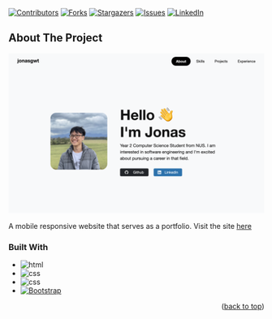 <div id="top"></div>


[![Contributors][contributors-shield]][contributors-url]
[![Forks][forks-shield]][forks-url]
[![Stargazers][stars-shield]][stars-url]
[![Issues][issues-shield]][issues-url]
[![LinkedIn][linkedin-shield]][linkedin-url]



<!-- ABOUT THE PROJECT -->
## About The Project

[![Screen Shot][product-screenshot]](https://jonasgwt.github.io/)

A mobile responsive website that serves as a portfolio. Visit the site <a href="https://jonasgwt.github.io/">here</a>




### Built With

* ![html][html.com]
* ![css][css.com]
* ![css][javascript]
* [![Bootstrap][Bootstrap.com]][Bootstrap-url]


<p align="right">(<a href="#top">back to top</a>)</p>




<!-- MARKDOWN LINKS & IMAGES -->

[contributors-shield]: https://img.shields.io/github/contributors/jonasgwt/jonasgwt.github.io.svg?style=for-the-badge
[contributors-url]: https://github.com/jonasgwt/jonasgwt.github.io/graphs/contributors
[forks-shield]: https://img.shields.io/github/forks/jonasgwt/jonasgwt.github.io.svg?style=for-the-badge
[forks-url]: https://github.com/jonasgwt/jonasgwt.github.io/network/members
[stars-shield]: https://img.shields.io/github/stars/jonasgwt/jonasgwt.github.io.svg?style=for-the-badge
[stars-url]: https://github.com/jonasgwt/jonasgwt.github.io/stargazers
[issues-shield]: https://img.shields.io/github/issues/jonasgwt/jonasgwt.github.io.svg?style=for-the-badge
[issues-url]: https://github.com/jonasgwt/jonasgwt.github.io/issues

[linkedin-shield]: https://img.shields.io/badge/-LinkedIn-black.svg?style=for-the-badge&logo=linkedin&colorB=555
[linkedin-url]: https://www.linkedin.com/in/jonas-goh-891a15146/

[Bootstrap.com]: https://img.shields.io/badge/Bootstrap-563D7C?style=for-the-badge&logo=bootstrap&logoColor=white
[Bootstrap-url]: https://getbootstrap.com

[html.com]: https://img.shields.io/badge/HTML5-E34F26?style=for-the-badge&logo=html5&logoColor=white

[css.com]: 	https://img.shields.io/badge/CSS3-1572B6?style=for-the-badge&logo=css3&logoColor=white

[javascript]: https://img.shields.io/badge/JavaScript-323330?style=for-the-badge&logo=javascript&logoColor=F7DF1E

[product-screenshot]: /screenshot.png
